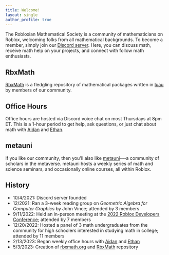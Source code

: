 ```yaml
---
title: Welcome!
layout: single
author_profile: true
---
```


The Robloxian Mathematical Society is a community of mathematicians on Roblox, welcoming folks from all mathematical backgrounds. To become a member, simply join our [Discord server](https://discord.gg/Mpy5MwqeWc). Here, you can discuss math, receive math help on your projects, and connect with follow math enthusiasts.

## RbxMath
[RbxMath](https://github.com/rbxmath/rbxmath) is a fledgling repository of mathematical packages written in [luau](https://luau-lang.org/) by members of our community.

## Office Hours
Office hours are hosted via Discord voice chat on most Thursdays at 8pm ET. This is a 1-hour period to get help, ask questions, or just chat about math with [Aidan](https://aidan-epperly.github.io/) and [Ethan](https://ecurtiss.dev/).

## metauni
If you like our community, then you'll also like [metauni](https://metauni.org/)---a community of scholars in the metaverse. metauni hosts a weekly series of math and science seminars, and occasionally online courses, all within Roblox.

## History
* 10/4/2021: Discord server founded
* 12/2021: Ran a 3-week reading group on *Geometric Algebra for Computer Graphics* by John Vince; attended by 3 members
* 9/11/2022: Held an in-person meeting at the [2022 Roblox Developers Conference](https://blog.roblox.com/2022/09/rdc-2022-vision-future-roblox/); attended by 7 members
* 12/20/2022: Hosted a panel of 3 math undergraduates from the community for high schoolers interested in studying math in college; attended by 11 members
* 2/13/2023: Began weekly office hours with [Aidan](https://aidan-epperly.github.io/) and [Ethan](https://ecurtiss.dev/)
* 5/3/2023: Creation of [rbxmath.org](https://rbxmath.org) and [RbxMath](https://github.com/rbxmath/rbxmath) repository